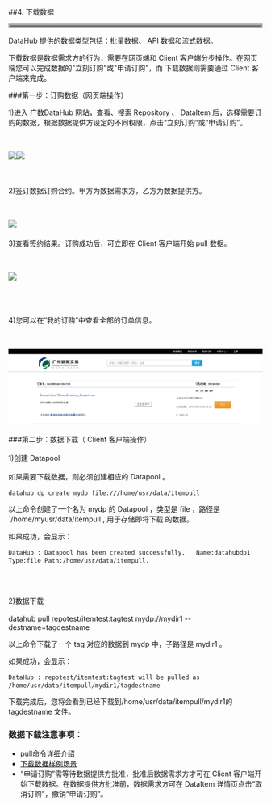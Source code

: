 ##4. 下载数据
<hr style=" border:4px solid #A9A9A9;" />

DataHub 提供的数据类型包括：批量数据、 API 数据和流式数据。

下载数据是数据需求方的行为，需要在网页端和 Client 客户端分步操作。在网页端您可以完成数据的"立刻订购"或"申请订购"，而 下载数据则需要通过 Client 客户端来完成。

###第一步：订购数据（网页端操作）

1)进入 广数DataHub 网站，查看、搜索 Repository 、 DataItem 后，选择需要订购的数据，根据数据提供方设定的不同权限，点击“立刻订购”或“申请订购”。  
<br></br>

![](img/immediate_to_buy.png)![](img/apply_to_buy.png)
  
<br></br>
2)签订数据订购合约。甲方为数据需求方，乙方为数据提供方。  
<br></br>

![](img/contract.png)
 <br></br>
3)查看签约结果。订购成功后，可立即在 Client 客户端开始 pull 数据。  
<br></br>

![](img/success_to_buy.png)
 
<br></br>  
4)您可以在“我的订购”中查看全部的订单信息。  
<br></br>

![](img/my_order.png)
 
###第二步：数据下载（ Client 客户端操作）
<br></br>
1)创建 Datapool
<br></br>
如果需要下载数据，则必须创建相应的 Datapool 。

	datahub dp create mydp file:///home/usr/data/itempull

以上命令创建了一个名为 mydp 的 Datapool ，类型是 file ，路径是`/home/myusr/data/itempull , 用于存储即将下载 的数据。

如果成功，会显示：

	DataHub : Datapool has been created successfully. 	Name:datahubdp1 Type:file Path:/home/usr/data/itempull. 
<br></br>

2)数据下载
<br></br>
	datahub pull repotest/itemtest:tagtest mydp://mydir1 --destname=tagdestname

以上命令下载了一个 tag 对应的数据到 mydp 中，子路径是 mydir1 。

如果成功，会显示：

	DataHub : repotest/itemtest:tagtest will be pulled as /home/usr/data/itempull/mydir1/tagdestname

下载完成后，您将会看到已经下载到/home/usr/data/itempull/mydir1的 tagdestname 文件。

### 数据下载注意事项：

* [pull命令详细介绍](pub.md) 
* [下载数据样例场景](example1.md)
* “申请订购”需等待数据提供方批准，批准后数据需求方才可在 Client 客户端开始下载数据。在数据提供方批准前，数据需求方可在 DataItem 详情页点击“取消订购”，撤销“申请订购”。
